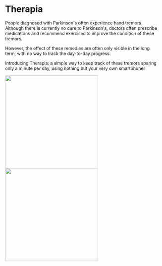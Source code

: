 # Therapia

<p>People diagnosed with Parkinson's often experience hand tremors. Although there is currently no cure to Parkinson's, doctors often prescribe medications and recommend exercises to improve the condition of these tremors.</p>

<p>However, the effect of these remedies are often only visible in the long term, with no way to track the day-to-day progress.</p>

<p>Introducing Therapia: a simple way to keep track of these tremors sparing only a minute per day, using nothing but your very own smartphone! </p>

<img src = "https://user-images.githubusercontent.com/58373047/190873365-474c734e-4316-46eb-8e82-9d3caa1e150c.jpg" width = 300>
<img src = "https://user-images.githubusercontent.com/58373047/190873369-9bb2bcf4-cb91-4ea8-910b-298ed90c123e.jpg" width = 300>
